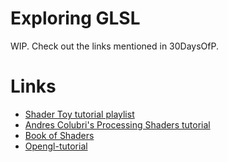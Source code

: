 # Exploring GLSL

WIP. Check out the links mentioned in 30DaysOfP.

# Links
- [Shader Toy tutorial playlist](https://www.youtube.com/watch?v=u5HAYVHsasc&list=PLGmrMu-IwbguU_nY2egTFmlg691DN7uE5)
- [Andres Colubri's Processing Shaders tutorial](https://processing.org/tutorials/pshader/)
- [Book of Shaders](https://thebookofshaders.com/)
- [Opengl-tutorial](http://www.opengl-tutorial.org/beginners-tutorials/tutorial-3-matrices/)